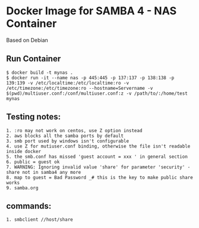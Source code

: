 # Docker Image for SAMBA 4 - NAS Container

Based on Debian

## Run Container

```
$ docker build -t mynas .
$ docker run -it --name nas -p 445:445 -p 137:137 -p 138:138 -p 139:139 -v /etc/localtime:/etc/localtime:ro -v /etc/timezone:/etc/timezone:ro --hostname=Servername -v $(pwd)/multiuser.conf:/conf/multiuser.conf:z -v /path/to/:/home/test mynas
```

## Testing notes:
    1. :ro may not work on centos, use Z option instead
    2. aws blocks all the samba ports by default
    3. smb port used by windows isn't configurable
    4. use Z for mutiuser.conf binding, otherwise the file isn't readable inside docker
    5. the smb.conf has missed 'guest account = xxx ' in general section
    6. public = guest ok
    7. WARNING: Ignoring invalid value 'share' for parameter 'security' - share not in samba4 any more
    8. map to guest = Bad Password _# this is the key to make public share works
    9. samba.org
    
## commands:
    1. smbclient //host/share
